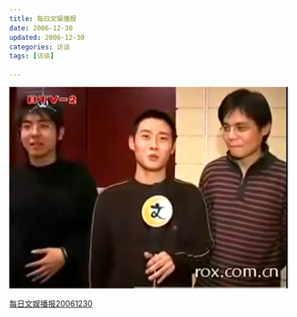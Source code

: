 ```yaml
---
title: 每日文娱播报
date: 2006-12-30
updated: 2006-12-30
categories: 访谈
tags: [访谈]

---
```


![](https://raw.githubusercontent.com/rhenginium/image/main/Screenshot_20210325_021612.jpg)

[每日文娱播报20061230](https://www.bilibili.com/video/BV1Fb411z71K?p=1) 